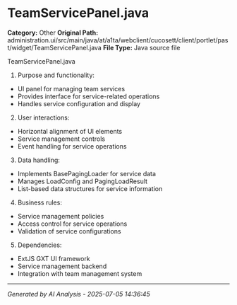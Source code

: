 # TeamServicePanel.java

**Category:** Other
**Original Path:** administration.ui/src/main/java/at/a1ta/webclient/cucosett/client/portlet/past/widget/TeamServicePanel.java
**File Type:** Java source file

TeamServicePanel.java
1. Purpose and functionality:
- UI panel for managing team services
- Provides interface for service-related operations
- Handles service configuration and display

2. User interactions:
- Horizontal alignment of UI elements
- Service management controls
- Event handling for service operations

3. Data handling:
- Implements BasePagingLoader for service data
- Manages LoadConfig and PagingLoadResult
- List-based data structures for service information

4. Business rules:
- Service management policies
- Access control for service operations
- Validation of service configurations

5. Dependencies:
- ExtJS GXT UI framework
- Service management backend
- Integration with team management system

---
*Generated by AI Analysis - 2025-07-05 14:36:45*
